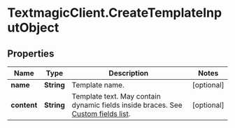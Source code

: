 # TextmagicClient.CreateTemplateInputObject

## Properties
Name | Type | Description | Notes
------------ | ------------- | ------------- | -------------
**name** | **String** | Template name. | [optional] 
**content** | **String** | Template text. May contain dynamic fields inside braces. See [Custom fields list](https://docs.textmagic.com/#tag/Templates/Custom-fields-list-(Merge-dynamic-fields)). | [optional] 


